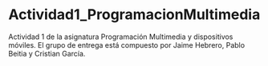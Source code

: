 # Actividad1_ProgramacionMultimedia

Actividad 1 de la asignatura Programación Multimedia y dispositivos móviles. El grupo de entrega está compuesto por Jaime Hebrero, Pablo Beitia y Cristian García.
